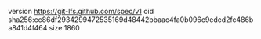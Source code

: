 version https://git-lfs.github.com/spec/v1
oid sha256:cc86df2934299472535169d48442bbaac4fa0b096c9edcd2fc486ba841d4f464
size 1860
